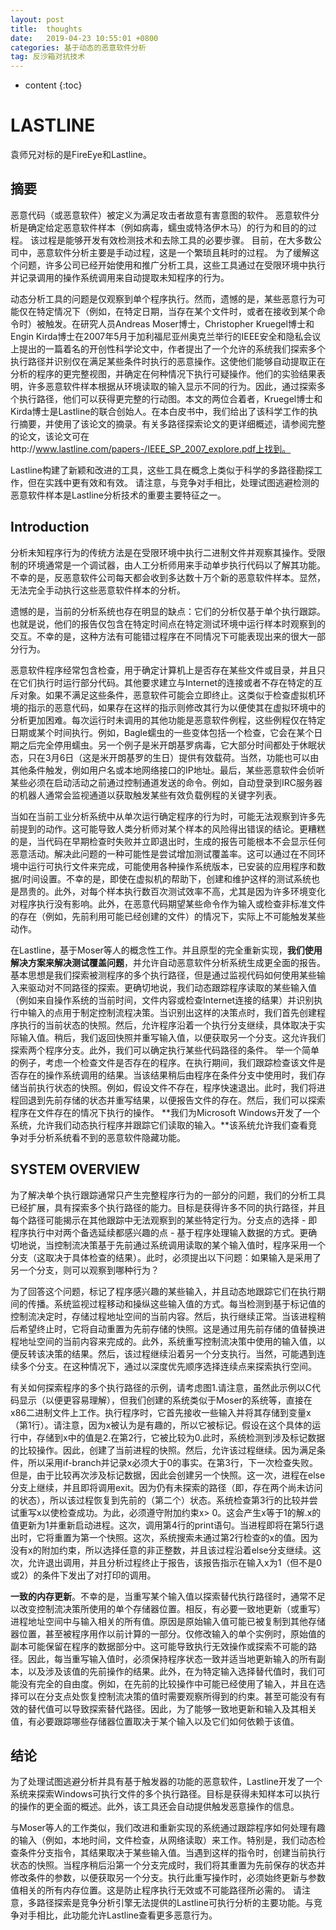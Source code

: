 ```yaml
---
layout: post
title:  thoughts
date:   2019-04-23 10:55:01 +0800
categories: 基于动态的恶意软件分析
tag: 反沙箱对抗技术
---
```

* content
{:toc}


# LASTLINE

袁师兄对标的是FireEye和Lastline。

## 摘要

恶意代码（或恶意软件）被定义为满足攻击者故意有害意图的软件。 恶意软件分析是确定给定恶意软件样本（例如病毒，蠕虫或特洛伊木马）的行为和目的的过程。 该过程是能够开发有效检测技术和去除工具的必要步骤。 目前，在大多数公司中，恶意软件分析主要是手动过程，这是一个繁琐且耗时的过程。 为了缓解这个问题，许多公司已经开始使用和推广分析工具，这些工具通过在受限环境中执行并记录调用的操作系统调用来自动提取未知程序的行为。

动态分析工具的问题是仅观察到单个程序执行。然而，遗憾的是，某些恶意行为可能仅在特定情况下（例如，在特定日期，当存在某个文件时，或者在接收到某个命令时）被触发。在研究人员Andreas Moser博士，Christopher Kruegel博士和Engin Kirda博士在2007年5月于加利福尼亚州奥克兰举行的IEEE安全和隐私会议上提出的一篇着名的开创性科学论文中，作者提出了一个允许的系统我们探索多个执行路径并识别仅在满足某些条件时执行的恶意操作。这使他们能够自动提取正在分析的程序的更完整视图，并确定在何种情况下执行可疑操作。他们的实验结果表明，许多恶意软件样本根据从环境读取的输入显示不同的行为。因此，通过探索多个执行路径，他们可以获得更完整的行动图。本文的两位合着者，Kruegel博士和Kirda博士是Lastline的联合创始人。在本白皮书中，我们给出了该科学工作的执行摘要，并使用了该论文的摘录。有关多路径探索论文的更详细概述，请参阅完整的论文，该论文可在http://www.lastline.com/papers-/IEEE_SP_2007_explore.pdf上找到。

Lastline构建了新颖和改进的工具，这些工具在概念上类似于科学的多路径勘探工作，但在实践中更有效和有效。 请注意，与竞争对手相比，处理试图逃避检测的恶意软件样本是Lastline分析技术的重要主要特征之一。

## Introduction

分析未知程序行为的传统方法是在受限环境中执行二进制文件并观察其操作。受限制的环境通常是一个调试器，由人工分析师用来手动单步执行代码以了解其功能。不幸的是，反恶意软件公司每天都会收到多达数十万个新的恶意软件样本。显然，无法完全手动执行这些恶意软件样本的分析。

遗憾的是，当前的分析系统也存在明显的缺点：它们的分析仅基于单个执行跟踪。也就是说，他们的报告仅包含在特定时间点在特定测试环境中运行样本时观察到的交互。不幸的是，这种方法有可能错过程序在不同情况下可能表现出来的很大一部分行为。

恶意软件程序经常包含检查，用于确定计算机上是否存在某些文件或目录，并且只在它们执行时运行部分代码。其他要求建立与Internet的连接或者不存在特定的互斥对象。如果不满足这些条件，恶意软件可能会立即终止。这类似于检查虚拟机环境的指示的恶意代码，如果存在这样的指示则修改其行为以便使其在虚拟环境中的分析更加困难。每次运行时未调用的其他功能是恶意软件例程，这些例程仅在特定日期或某个时间执行。例如，Bagle蠕虫的一些变体包括一个检查，它会在某个日期之后完全停用蠕虫。另一个例子是米开朗基罗病毒，它大部分时间都处于休眠状态，只在3月6日（这是米开朗基罗的生日）提供有效载荷。当然，功能也可以由其他条件触发，例如用户名或本地网络接口的IP地址。最后，某些恶意软件会侦听某些必须在启动活动之前通过控制通道发送的命令。例如，自动登录到IRC服务器的机器人通常会监视通道以获取触发某些有效负载例程的关键字列表。

当如在当前工业分析系统中从单次运行确定程序的行为时，可能无法观察到许多先前提到的动作。这可能导致人类分析师对某个样本的风险得出错误的结论。更糟糕的是，当代码在早期检查时失败并立即退出时，生成的报告可能根本不会显示任何恶意活动。解决此问题的一种可能性是尝试增加测试覆盖率。这可以通过在不同环境中运行可执行文件来完成，可能使用各种操作系统版本，已安装的应用程序和数据/时间设置。不幸的是，即使在虚拟机的帮助下，创建和维护这样的测试系统也是昂贵的。此外，对每个样本执行数百次测试效率不高，尤其是因为许多环境变化对程序执行没有影响。此外，在恶意代码期望某些命令作为输入或检查非标准文件的存在（例如，先前利用可能已经创建的文件）的情况下，实际上不可能触发某些动作。

在Lastline，基于Moser等人的概念性工作。并且原型的完全重新实现，**我们使用解决方案来解决测试覆盖问题**，并允许自动恶意软件分析系统生成更全面的报告。基本思想是我们探索被测程序的多个执行路径，但是通过监视代码如何使用某些输入来驱动对不同路径的探索。更确切地说，我们动态跟踪程序读取的某些输入值（例如来自操作系统的当前时间，文件内容或检查Internet连接的结果）并识别执行中输入的点用于制定控制流程决策。当识别出这样的决策点时，我们首先创建程序执行的当前状态的快照。然后，允许程序沿着一个执行分支继续，具体取决于实际输入值。稍后，我们返回快照并重写输入值，以便获取另一个分支。这允许我们探索两个程序分支。此外，我们可以确定执行某些代码路径的条件。
举一个简单的例子，考虑一个检查文件是否存在的程序。在执行期间，我们跟踪检查该文件是否存在的操作系统调用的结果。当该结果稍后由程序在条件分支中使用时，我们存储当前执行状态的快照。例如，假设文件不存在，程序快速退出。此时，我们将进程回退到先前存储的状态并重写结果，以便报告文件的存在。然后，我们可以探索程序在文件存在的情况下执行的操作。
**我们为Microsoft Windows开发了一个系统，允许我们动态执行程序并跟踪它们读取的输入。**该系统允许我们查看竞争对手分析系统看不到的恶意软件隐藏功能。

## SYSTEM OVERVIEW

为了解决单个执行跟踪通常只产生完整程序行为的一部分的问题，我们的分析工具已经扩展，具有探索多个执行路径的能力。目标是获得许多不同的执行路径，并且每个路径可能揭示在其他跟踪中无法观察到的某些特定行为。分支点的选择 - 即程序执行中对两个备选延续都感兴趣的点 - 基于程序处理输入数据的方式。更确切地说，当控制流决策基于先前通过系统调用读取的某个输入值时，程序采用一个分支（这取决于具体检查的结果）。此时，必须提出以下问题：如果输入是采用了另一个分支，则可以观察到哪种行为？

为了回答这个问题，标记了程序感兴趣的某些输入，并且动态地跟踪它们在执行期间的传播。系统监视过程移动和操纵这些输入值的方式。每当检测到基于标记值的控制流决定时，存储过程地址空间的当前内容。然后，执行继续正常。当该进程稍后希望终止时，它将自动重置为先前存储的快照。这是通过用先前存储的值替换进程地址空间的当前内容来完成的。此外，系统重写控制流决策中使用的输入值，以便反转该决策的结果。然后，该过程继续沿着另一个分支执行。当然，可能遇到连续多个分支。在这种情况下，通过以深度优先顺序选择连续点来探索执行空间。

有关如何探索程序的多个执行路径的示例，请考虑图1.请注意，虽然此示例以C代码显示（以便更容易理解），但我们创建的系统类似于Moser的系统等，直接在x86二进制文件上工作。执行程序时，它首先接收一些输入并将其存储到变量x（第1行）。请注意，因为x被认为是有趣的，所以它被标记。假设在这个具体的运行中，存储到x中的值是2.在第2行，它被比较为0.此时，系统检测到涉及标记数据的比较操作。因此，创建了当前进程的快照。然后，允许该过程继续。因为满足条件，所以采用if-branch并记录x必须大于0的事实。在第3行，下一次检查失败。但是，由于比较再次涉及标记数据，因此会创建另一个快照。这一次，进程在else分支上继续，并且即将调用exit。因为仍有未探索的路径（即，存在两个尚未访问的状态），所以该过程恢复到先前的（第二个）状态。系统检查第3行的比较并尝试重写x以使检查成功。为此，必须遵守附加约束x> 0。这会产生x等于1的解.x的值更新为1并重新启动进程。这次，调用第4行的print语句。当进程即将在第5行退出时，它将重置为第一个快照。这次，系统搜索未通过第2行检查的x的值。因为没有x的附加约束，所以选择任意的非正整数，并且该过程沿着else分支继续。这次，允许退出调用，并且分析过程终止于报告，该报告指示在输入x为1（但不是0或2）的条件下发出了对打印的调用。

**一致的内存更新**。不幸的是，当重写某个输入值以探索替代执行路径时，通常不足以改变控制流决策所使用的单个存储器位置。相反，有必要一致地更新（或重写）进程地址空间中与输入相关的所有值。原因是原始输入值可能已被复制到其他存储器位置，甚至被程序用作以前计算的一部分。仅修改输入的单个实例时，原始值的副本可能保留在程序的数据部分中。这可能导致执行无效操作或探索不可能的路径。因此，每当重写输入值时，必须保持程序状态一致并适当地更新输入的所有副本，以及涉及该值的先前操作的结果。此外，在为特定输入选择替代值时，我们可能没有完全的自由度。例如，在先前的比较操作中可能已经使用了输入，并且在选择可以在分支点处恢复控制流决策的值时需要观察所得到的约束。甚至可能没有有效的替代值可以导致探索替代路径。因此，为了能够一致地更新和输入及其相关值，有必要跟踪哪些存储器位置取决于某个输入以及它们如何依赖于该值。

## 结论

为了处理试图逃避分析并具有基于触发器的功能的恶意软件，Lastline开发了一个系统来探索Windows可执行文件的多个执行路径。目标是获得未知样本可以执行的操作的更全面的概述。此外，该工具还会自动提供触发恶意操作的信息。

​    与Moser等人的工作类似，我们改进和重新实现的系统通过跟踪程序如何处理有趣的输入（例如，本地时间，文件检查，从网络读取）来工作。特别是，我们动态检查条件分支指令，其结果取决于某些输入值。当遇到这样的指令时，创建当前执行状态的快照。当程序稍后沿第一个分支完成时，我们将其重置为先前保存的状态并修改条件的参数，以便获取另一个分支。执行此重写操作时，必须始终更新与参数值相关的所有内存位置。这是防止程序执行无效或不可能路径所必需的。
请注意，多路径探索是竞争分析引擎无法提供的Lastline可执行分析的主要功能。与竞争对手相比，此功能允许Lastline查看更多恶意行为。